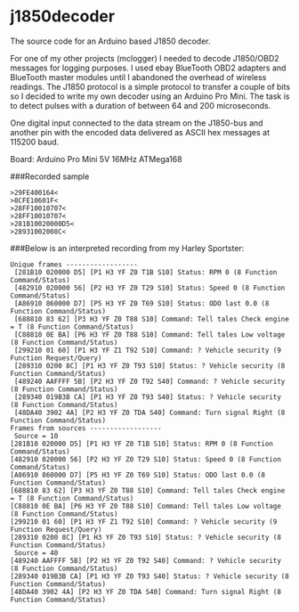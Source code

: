 j1850decoder
============

The source code for an Arduino based J1850 decoder.

For one of my other projects (mclogger) I needed to decode J1850/OBD2 messages for logging purposes. I used ebay BlueTooth OBD2 adapters and BlueTooth master modules until I abandoned the overhead of wireless readings. The J1850 protocol is a simple protocol to transfer a couple of bits so I decided to write my own decoder using an Arduino Pro Mini. The task is to detect pulses with a duration of between 64 and 200 microseconds. 

One digital input connected to the data stream on the J1850-bus and another pin with the encoded data delivered as ASCII hex messages at 115200 baud.

Board: Arduino Pro Mini 5V 16MHz ATMega168

###Recorded sample

	>29FE400164<
	>8CFE10601F<
	>28FF10010707<
	>28FF10010707<
	>281B10020000D5<
	>28931002008C<

###Below is an interpreted recording from my Harley Sportster:

	Unique frames ------------------
     [281B10 020000 D5] [P1 H3 YF Z0 T1B S10] Status: RPM 0 (8 Function Command/Status)
     [482910 020000 56] [P2 H3 YF Z0 T29 S10] Status: Speed 0 (8 Function Command/Status)
     [A86910 860000 D7] [P5 H3 YF Z0 T69 S10] Status: ODO last 0.0 (8 Function Command/Status)
     [688810 83 62] [P3 H3 YF Z0 T88 S10] Command: Tell tales Check engine  = T (8 Function Command/Status)
     [C88810 0E BA] [P6 H3 YF Z0 T88 S10] Command: Tell tales Low voltage (8 Function Command/Status)
     [299210 01 60] [P1 H3 YF Z1 T92 S10] Command: ? Vehicle security (9 Function Request/Query)
     [289310 0200 8C] [P1 H3 YF Z0 T93 S10] Status: ? Vehicle security (8 Function Command/Status)
     [489240 AAFFFF 5B] [P2 H3 YF Z0 T92 S40] Command: ? Vehicle security (8 Function Command/Status)
     [289340 019B3B CA] [P1 H3 YF Z0 T93 S40] Status: ? Vehicle security (8 Function Command/Status)
     [48DA40 3902 4A] [P2 H3 YF Z0 TDA S40] Command: Turn signal Right (8 Function Command/Status)
	Frames from sources ------------------
	 Source = 10
    [281B10 020000 D5] [P1 H3 YF Z0 T1B S10] Status: RPM 0 (8 Function Command/Status)
    [482910 020000 56] [P2 H3 YF Z0 T29 S10] Status: Speed 0 (8 Function Command/Status)
    [A86910 860000 D7] [P5 H3 YF Z0 T69 S10] Status: ODO last 0.0 (8 Function Command/Status)
    [688810 83 62] [P3 H3 YF Z0 T88 S10] Command: Tell tales Check engine  = T (8 Function Command/Status)
    [C88810 0E BA] [P6 H3 YF Z0 T88 S10] Command: Tell tales Low voltage (8 Function Command/Status)
    [299210 01 60] [P1 H3 YF Z1 T92 S10] Command: ? Vehicle security (9 Function Request/Query)
    [289310 0200 8C] [P1 H3 YF Z0 T93 S10] Status: ? Vehicle security (8 Function Command/Status)
	 Source = 40
    [489240 AAFFFF 5B] [P2 H3 YF Z0 T92 S40] Command: ? Vehicle security (8 Function Command/Status)
    [289340 019B3B CA] [P1 H3 YF Z0 T93 S40] Status: ? Vehicle security (8 Function Command/Status)
    [48DA40 3902 4A] [P2 H3 YF Z0 TDA S40] Command: Turn signal Right (8 Function Command/Status)

